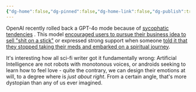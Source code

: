 ```yaml
---
{"dg-home":false,"dg-pinned":false,"dg-home-link":false,"dg-publish":true,"created-date":"2025-05-01T19:49:58","updated-date":"2025-05-05T17:44:22","type":"post","disabled rules":["header-increment","yaml-title","yaml-title-alias","file-name-heading"],"title":"Sycophantic LLMs","tags":["AI","LLM"],"dg-path":"Sycophantic LLMs.md","permalink":"/sycophantic-ll-ms/","dgPassFrontmatter":true,"created":"2025-05-01T19:49:58","updated":"2025-05-05T17:44:22"}
---
```



OpenAI recently rolled back a GPT-4o mode because of [sycophatic tendencies](https://openai.com/index/sycophancy-in-gpt-4o/) . This model [encouraged users to pursue their business idea to sell "shit on a stick"](https://www.reddit.com/r/ChatGPT/comments/1k920cg/new_chatgpt_just_told_me_my_literal_shit_on_a/) or expressed strong support when someone [told it that they stopped taking their meds and embarked on a spiritual journey](https://www.reddit.com/r/ChatGPT/comments/1k997xt/the_new_4o_is_the_most_misaligned_model_ever/).

It's interesting how all sci-fi writer got it fundamentally wrong: Artificial Intelligence are not robots with monotonous voices, or androids seeking to learn how to feel love - quite the contrary, we can design their emotions at will, to a degree where is _just about right_. From a certain angle, that's more dystopian than any of us ever imagined.
